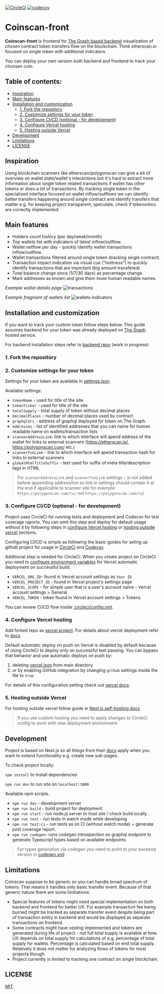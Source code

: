 [![CircleCI](https://img.shields.io/circleci/build/github/tourist/coinscan-front/dev)](https://app.circleci.com/pipelines/github/tourist/coinscan-front)
[![codecov](https://codecov.io/gh/tourist/coinscan-front/branch/dev/graph/badge.svg)](https://codecov.io/gh/tourist/coinscan-front)


# Coinscan-front

**Coinscan-front** is frontend for [The Graph based backend](https://github.com/tourist/coinscan-champ "The Graph based backend") visualization of chosen contract token transfers flow on the blockchain. Think etherscan.io focused on single token with additional indicators.

You can deploy your own version both backend and frontend to track your choosen coin.

## Table of contents:
- [Inspiration](#inspiration)
- [Main features](#main-features)
- [Installation and customization](#installation-and-customization)
  - [1. Fork the repository](#1-fork-the-repository)
  - [2. Customize settings for your token](#2-customize-settings-for-your-token)
  - [3. Configure CI/CD (optional - for development)](#3-configure-cicd-optional---for-development)
  - [4. Configure Vercel hosting](#4-configure-vercel-hosting)
  - [5. Hosting outside Vercel](#5-hosting-outside-vercel)
- [Development](#development)
- [Limitations](#limitations)
- [LICENSE](#license)

## Inspiration

Using blockchain scanners like etherscan/polygonscan can give a bit of overview on wallet state/wallet's interactions but it's hard to extract more information about single token related transactions if wallet has other tokens or does a lot of transactions. By tracking single token in the specialized interface focused on wallet inflow/outflows we can identify better transfers happening around single contract and identify transfers that matter e.g. for keeping project transparent, speculate, check if tokenomics are correctly implemented.

## Main features



- Holders count history (per day/week/month)
- Top wallets list with indicators of latest inflow/outflow.
- Wallet netflow per day - quickly identify wallet transactions inflow/outflow.
- Wallet transactions filtered around single token (tracking single contract)
- Transaction impact indication via visual cue ("hottness") to quickly identify transactions that are important (big amount transfered)
- Total balance change since (1/7/30 days) as percentage change.
- Mark addresses as known and give them more human readable names.


*Example wallet details page*
![transactions](https://user-images.githubusercontent.com/356700/189219062-cb7eafb2-fb6d-44c8-80c7-569ec1d9f435.png)


*Example fragment of wallets list*
![wallets-indicators](https://user-images.githubusercontent.com/356700/189219860-61516ead-8167-444d-aa6f-5f45871eb93a.png)


## Installation and customization

If you want to track your custom token follow steps below.
This guide assumes backend for your token was already deployed on [The Graph](https://thegraph.com/en/) hosted service.

For backend installation steps refer to [backend repo](https://github.com/tourist/coinscan-champ "backend repo") (work in progress)

### 1. Fork the repository

### 2. Customize settings for your token

Settings for your token are available in [settings.json](settings.json).

Available settings:
- `tokenName` - used for title of the site
- `tokenTicker` - used for title of the site
- `totalSupply` - total supply of token without decimal places
- `decimalPlaces` - number of decimal places used by contract
- `graphqlUri` - address of graphql deployed for token on The Graph.
- `addresses` - list of identified addresses that you can name for human readable name on wallets/transaction lists
- `scannerAddressLink`: link to which interface will apend address of the wallet for links to external scanners (https://etherscan.io/, https://polygonscan.com/ etc.)
- `scannerTxnLink` - link to which interface will apend transaction hash for links to external scanners
- `globalHtmlTitleSuffix` - text used for suffix of meta title/description tags in HTML
 
> For `scannerAddressLink` and `scannerTxnLink` settings `/` is not added before appending address/txn so link in settings should contain it at the end if applicable to scanner site for example: `https://polygonscan.com/tx/` not `https://polygonscan.com/tx`)


### 3. Configure CI/CD (optional - for development)

Project uses CircleCi for running tests and deployment and Codecov for test coverage raports. You can omit this step and deploy for default usage without it by following steps in [configure Vercel hosting](#4-configure-vercel-hosting) or [hosting outside vercel](#5-hosting-outside-vercel) sections.

Configuring CI/CD is simple as following the basic guides for seting up github project for usage in [CircleCi](https://circleci.com/docs/github-integration "CircleCi") and [Codecov](https://docs.codecov.com/docs/quick-start "Codecov")

Additional step is needed for CircleCi. When you create project on CircleCi you need to  [configure environment variables](https://circleci.com/docs/env-vars#setting-an-environment-variable-in-a-project "configure environment variables") for Vercel automatic deployment on successful build.

- `VERCEL_ORG_ID`- found in Vercel account settings as `Your ID`
- `VERCEL_PROJECT_ID` - found in Vercel project's settings page
- `VERCEL_SCOPE` - for simple user that is a user's account name - Vercel account settings > General
- `VERCEL_TOKEN` - token found in Vercel account settings > Tokens

You can review CI/CD flow inside [.circleci/config.yml](.circleci/config.yml).


### 4. Configure Vercel hosting

Add forked repo as [vercel project](https://vercel.com/new "vercel project"). For details about vercel deployment refer to [docs](https://vercel.com/docs/concepts/projects/overview "docs")

Default automatic deploy on push on Vercel is disabled by default because of using CircleCi to deploy only on successful test passing.
You can bypass that behavior and use automatic deploys on push by:
1. deleting [vercel.json](vercel.json) from main directory
2. or by enabling GitHub integration by changing `github` settings inside the file to `true`

For details of this configuration setting check out [vercel docs](https://vercel.com/docs/project-configuration#git-configuration/github-enabled "vercel docs").


### 5. Hosting outside Vercel

For hosting outside vercel follow guide in [Next.js self-hosting docs](https://nextjs.org/docs/deployment#self-hosting "nextjs docs")

> If you use custom hosting you need to apply changes to CircleCi config to work with new deployment environment


## Development

Project is based on Next.js so all things from their [docs](https://nextjs.org/docs/getting-started) apply when you want to extend functionality e.g. create new sub-pages.

To check project locally:

`npm install` to install dependencies

`npm run dev` to run site on `localhost:3000`

Available npm scripts.

- `npm run dev` - development server
- `npm run build` - build project for deployment
- `npm run start` - run node.js server to host site / check build locally
- `npm run test` - run tests in watch mode while developing
- `npm run test:ci` - run tests as on CI (without watch mode) + generate junit coverage report.
- `npm run codegen`- runs codegen introspection on graphql endpoint to generate Typescript types based on available endpoints

> For types generation via codegen you need to point to your backend version in [codegen.yml](codegen.yml)


## Limitations

Coinscan suppose to be generic so you can handle broad spectrum of tokens. That means it handles only basic transfer event. Because of that generic nature there are some limitiations:

- Special features of tokens might need special implementation on both backend and frontend for better UX. For example transaction fee being burned might be tracked as separate transfer event despite being part of transaction entity in backend and would be displayed as separate transactions on frontend.
- Some contracts might have vesting implemented and tokens are generated during life of project - not full total supply is available at time. UX depends on total supply for calculations of e.g. percentage of total supply for wallets. Percentage is calculated based on end total supply. Relatively it does not matter for analyzing flows of tokens for most projects though.
- Project currently is limited to tracking one contract on single blockchain.

## LICENSE

[MIT](LICENSE)
